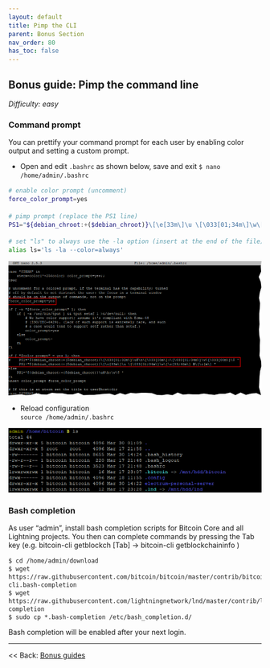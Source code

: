 ```yaml
---
layout: default
title: Pimp the CLI
parent: Bonus Section
nav_order: 80
has_toc: false
---
```

## Bonus guide: Pimp the command line  
*Difficulty: easy*

### Command prompt
You can prettify your command prompt for each user by enabling color output and setting a custom prompt. 

* Open and edit `.bashrc`  as shown below, save and exit
  `$ nano /home/admin/.bashrc`

```bash
# enable color prompt (uncomment)
force_color_prompt=yes

# pimp prompt (replace the PS1 line)
PS1="${debian_chroot:+($debian_chroot)}\[\e[33m\]\u \[\033[01;34m\]\w\[\e[33;40m\] ₿\[\e[m\] "

# set "ls" to always use the -la option (insert at the end of the file)
alias ls='ls -la --color=always'
```

![Pimp prompt](images/60_pimp_prompt.png)

* Reload configuration  
  `source /home/admin/.bashrc`

![Pimped prompt](images/60_pimp_prompt_result.png)

### Bash completion
As user “admin”, install bash completion scripts for Bitcoin Core and all Lightning projects. You then can complete commands by pressing the Tab key (e.g. bitcoin-cli getblockch [Tab] → bitcoin-cli getblockchaininfo )

```
$ cd /home/admin/download
$ wget https://raw.githubusercontent.com/bitcoin/bitcoin/master/contrib/bitcoin-cli.bash-completion 
$ wget https://raw.githubusercontent.com/lightningnetwork/lnd/master/contrib/lncli.bash-completion
$ sudo cp *.bash-completion /etc/bash_completion.d/
```

Bash completion will be enabled after your next login.

------

<< Back: [Bonus guides](raspibolt_60_bonus.md) 
